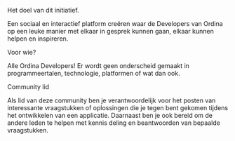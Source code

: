 Het doel van dit initiatief.

Een sociaal en interactief platform creëren  waar de Developers van Ordina op een leuke manier met elkaar in gesprek kunnen gaan, elkaar kunnen  helpen en inspireren.

Voor wie?

Alle Ordina Developers! Er wordt geen onderscheid gemaakt in programmeertalen, technologie, platformen of wat dan ook.

Community lid

Als lid van deze community ben je verantwoordelijk voor het posten van interessante vraagstukken of oplossingen die je tegen bent gekomen tijdens het ontwikkelen van een applicatie. Daarnaast ben je ook bereid om de andere leden te helpen met kennis deling en beantwoorden van bepaalde vraagstukken.
